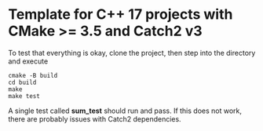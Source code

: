 # Template for C++ 17 projects with CMake >= 3.5 and Catch2 v3

To test that everything is okay, clone the project, then step into the directory and execute

```
cmake -B build
cd build
make
make test
```

A single test called **sum_test** should run and pass. If this does not work, there are probably issues with Catch2 dependencies.
